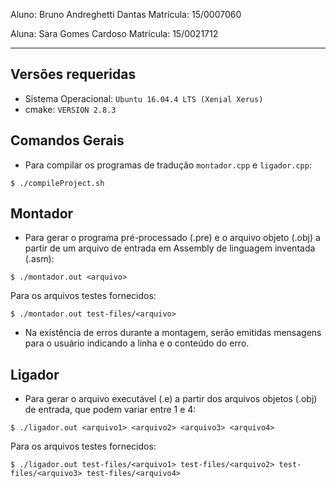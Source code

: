 Aluno: Bruno Andreghetti Dantas                 Matrícula: 15/0007060

Aluna: Sara Gomes Cardoso                       Matrícula: 15/0021712

---------------------------------------------------------------------
## Versões requeridas

* Sistema Operacional: `Ubuntu 16.04.4 LTS (Xenial Xerus)`
* cmake: `VERSION 2.8.3`

## Comandos Gerais

* Para compilar os programas de tradução `montador.cpp` e `ligador.cpp`:

`$ ./compileProject.sh`

## Montador

* Para gerar o programa pré-processado (.pre) e o arquivo objeto (.obj)
a partir de um arquivo de entrada em Assembly de linguagem inventada
(.asm): 

```
$ ./montador.out <arquivo>

```
Para os arquivos testes fornecidos:
```
$ ./montador.out test-files/<arquivo>

```
* Na existência de erros durante a montagem, serão emitidas mensagens para o usuário indicando
a linha e o conteúdo do erro.

## Ligador

* Para gerar o arquivo executável (.e) a partir dos arquivos objetos (.obj)
de entrada, que podem variar entre 1 e 4:

```
$ ./ligador.out <arquivo1> <arquivo2> <arquivo3> <arquivo4>

```
Para os arquivos testes fornecidos:
```
$ ./ligador.out test-files/<arquivo1> test-files/<arquivo2> test-files/<arquivo3> test-files/<arquivo4>

```
